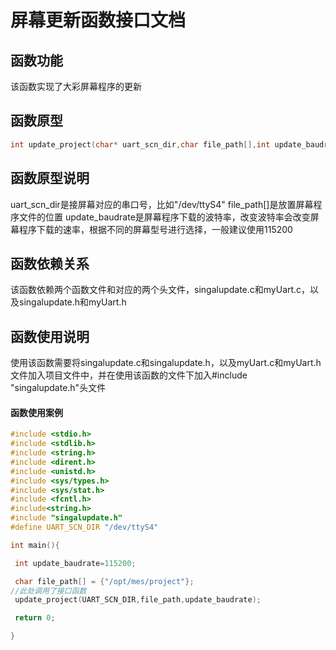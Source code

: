 # 屏幕更新函数接口文档
## 函数功能
该函数实现了大彩屏幕程序的更新
## 函数原型
```c
int update_project(char* uart_scn_dir,char file_path[],int update_baudrate)；
```
## 函数原型说明
uart_scn_dir是接屏幕对应的串口号，比如"/dev/ttyS4"
file_path[]是放置屏幕程序文件的位置
update_baudrate是屏幕程序下载的波特率，改变波特率会改变屏幕程序下载的速率，根据不同的屏幕型号进行选择，一般建议使用115200
## 函数依赖关系
该函数依赖两个函数文件和对应的两个头文件，singalupdate.c和myUart.c，以及singalupdate.h和myUart.h
## 函数使用说明
使用该函数需要将singalupdate.c和singalupdate.h，以及myUart.c和myUart.h文件加入项目文件中，并在使用该函数的文件下加入#include "singalupdate.h"头文件
#### 函数使用案例
```c
#include <stdio.h>
#include <stdlib.h>
#include <string.h>
#include <dirent.h>
#include <unistd.h>
#include <sys/types.h> 
#include <sys/stat.h>
#include <fcntl.h>
#include<string.h>
#include "singalupdate.h"
#define UART_SCN_DIR "/dev/ttyS4"

int main(){

 int update_baudrate=115200;

 char file_path[] = {"/opt/mes/project"};
//此处调用了接口函数
 update_project(UART_SCN_DIR,file_path,update_baudrate);

 return 0;

}
```
